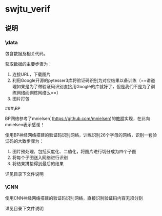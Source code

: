 # swjtu_verif

## 说明

### \data

 包含数据及相关代码。

获取数据的主要步骤为：

1. 连接URL，下载图片
2. 利用Google开源的pytesser3库将验证码识别为对应结果以备训练（==讲道理如果是为了做验证码识别直接用Google的库就好了，但是我们不是为了训练网络而训练网络么==）
3. 图片打包

###\BP

BP网络参考了mnielsen](https://github.com/mnielsen)的[教程](http://neuralnetworksanddeeplearning.com/)实现，在此向mnielsen表示感谢！  

使用BP神经网络搭建的验证码识别网络，训练识别26个字母的网络，识别一套验证码的大致步骤为：

1. 图片预处理，包括灰度化、二值化，将图片进行切分成为四个子图
2. 将每个子图送入网络进行识别
3. 将结果拼接得到最后的结果

详见目录下文件说明

### \CNN

使用CNN神经网络搭建的验证码识别网络，直接识别验证码内容无须分割

详见目录下文件说明